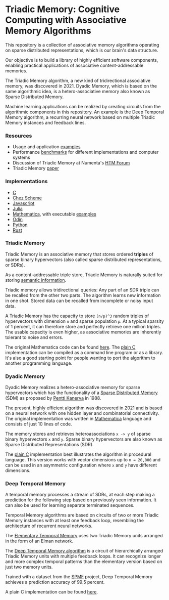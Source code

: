 # Triadic Memory: Cognitive Computing with Associative Memory Algorithms

This repository is a collection of associative memory algorithms operating on sparse distributed representations, which is our brain's data structure.

Our objective is to build a library of highly efficient software components, enabling practical applications of associative content-addressable memories.

The Triadic Memory algorithm, a new kind of tridirectional associative memory, was discovered in 2021. Dyadic Memory, which is based on the same algorithmic idea, is a hetero-associative memory also known as Sparse Distributed Memory. 

Machine learning applications can be realized by creating circuits from the algorithmic components in this repository. An example
is the Deep Temporal Memory algorithm, a recurring neural network based on multiple Triadic Memory instances and feedback lines.

### Resources

- Usage and application [examples](Examples)
- Performance [benchmarks](Benchmarks.md) for different implementations and computer systems
- Discussion of Triadic Memory at Numenta's [HTM Forum](https://discourse.numenta.org/t/triadic-memory-a-fundamental-algorithm-for-cognitive-computing/9763)
- Triadic Memory [paper](https://github.com/PeterOvermann/Writings/blob/main/TriadicMemory.pdf)


### Implementations 

- [C](C)
- [Chez Scheme](ChezScheme)
- [Javascript](Javascript)
- [Julia](Julia)
- [Mathematica](Mathematica), with executable [examples](Mathematica/Notebooks)
- [Odin](Odin)
- [Python](Python)
- [Rust](https://gitlab.com/nebkor/triadic-rust/)



### Triadic Memory

Triadic Memory is an associative memory that stores ordered **triples** of sparse binary hypervectors (also called sparse distributed representations, or SDRs).

As a content-addressable triple store, Triadic Memory is naturally suited for storing [semantic information](Examples/Triadic%20Memory%20-%20Semantic%20Triples%20and%20Analogies.pdf).

Triadic memory allows tridirectional queries: Any part of an SDR triple can be recalled from the other two parts. The algorithm learns new information in one shot. Stored data can be recalled from incomplete or noisy input data.

A Triadic Memory has the capacity to store `(n/p)^3` random triples of hypervectors with dimension `n` and sparse population `p`. At a typical sparsity of 1 percent, it can therefore store and perfectly retrieve one million triples. The usable capacity is even higher, as associative memories are inherently tolerant to noise and errors.

The original Mathematica code can be found [here](Mathematica/triadicmemory.m). The [plain C](C/triadicmemory.c) implementation can be compiled as a command line program or as a library. It's also a good starting point for people wanting to port the algorithm to another programming language.


### Dyadic Memory

Dyadic Memory realizes a hetero-associative memory for sparse hypervectors which has the functionality
of a [Sparse Distributed Memory](https://en.wikipedia.org/wiki/Sparse_distributed_memory) (SDM) as proposed by [Pentti Kanerva](https://en.wikipedia.org/wiki/Pentti_Kanerva) in 1988.

The present, highly efficient algorithm was discovered in 2021 and is based on a neural network with one hidden layer and combinatorial connectivity.
The original implementation was written in [Mathematica](Mathematica/dyadicmemory.m) language and consists of just 10 lines of code. 

The memory stores and retrieves heteroassociations `x -> y` of sparse binary hypervectors `x` and `y`.
Sparse binary hypervectors are also known as Sparse Distributed Representations (SDR).

The [plain C](C/triadicmemory.c) implementation best illustrates the algorithm in procedural language. This version works with vector dimensions up to `n = 20,000` and can be used in an asymmetric configuration where `x` and `y` have different dimensions.



### Deep Temporal Memory

A temporal memory processes a stream of SDRs, at each step making a prediction for the following step based on previously seen information.
It can also be used for learning separate terminated sequences.

Temporal Memory algorithms are based on circuits of two or more Triadic Memory instances with at least one feedback loop, resembling the architecture of recurrent neural networks. 

The [Elementary Temporal Memory](Examples/Temporal%20Memory%20Elementary%20Algorithm.pdf) uses two Triadic Memory units arranged in the form of an Elman network.

The [Deep Temporal Memory algorithm](Examples/Deep%20Temporal%20Memory%20-%20Introduction.pdf) is a circuit of hierarchically arranged Triadic Memory units with multiple feedback loops. It can recognize longer and more complex temporal patterns than the elementary version based on just two memory units. 

Trained with a dataset from the [SPMF](Examples/Deep%20Temporal%20Memory%20-%20SPMF%20Sequence%20Example.pdf) project, Deep Temporal Memory achieves a prediction accuracy of 99.5 percent.

A plain C implementation can be found [here](C/deeptemporalmemory.c).

